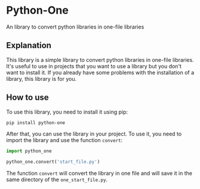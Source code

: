 # Python-One
An library to convert python libraries in one-file libraries

## Explanation
This library is a simple library to convert python libraries in one-file libraries. It's useful to use in projects that you want to use a library but you don't want to install it.
If you already have some problems with the installation of a library, this library is for you.

## How to use
To use this library, you need to install it using pip:
```bash
pip install python-one
```
After that, you can use the library in your project. To use it, you need to import the library and use the function `convert`:
```python
import python_one

python_one.convert('start_file.py')
```
The function `convert` will convert the library in one file and will save it in the same directory of the `one_start_file.py`.